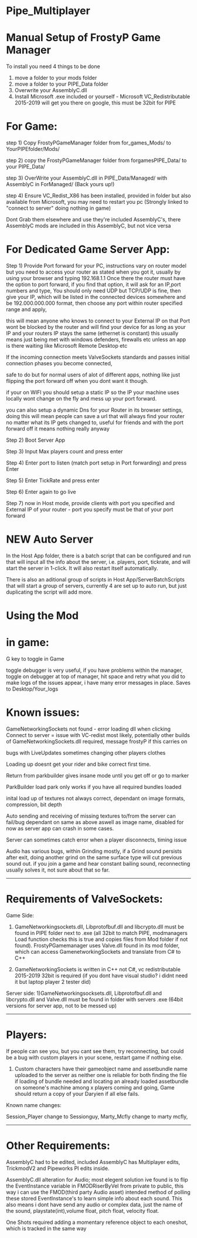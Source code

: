 # Pipe_Multiplayer

# Manual Setup of FrostyP Game Manager


To install you need 4 things to be done

1) move a folder to your mods folder
2) move a folder to your PIPE_Data folder
3) Overwrite your AssemblyC.dll
4) Install Microsoft .exe included or yourself - Microsoft VC_Redistributable 2015-2019 will get you there on google, this must be 32bit for PIPE






# For Game:

step 1) Copy FrostyPGameManager folder from for_games_Mods/  to   YourPIPEfolder/Mods/


step 2) copy the FrostyPGameManager folder from forgamesPIPE_Data/ to your PIPE_Data/ 


step 3) OverWrite your AssemblyC.dll in PIPE_Data/Managed/ with AssemblyC in ForManaged/   (Back yours up!)


step 4) Ensure VC_Redist_X86 has been installed, provided in folder but also available from Microsoft, you may need to restart you pc (Strongly linked to "connect to server" doing nothing in game)

 Dont Grab them elsewhere and use they're included AssemblyC's, there AssemblyC mods are included in this AssemblyC, but not vice versa







# For Dedicated Game Server App:





Step 1) Provide Port forward for your PC, instructions vary on router model but you need to access your router as stated when you got it, usually by using your browser and typing 192.168.1.1
Once there the router must have the option to port forward, if you find that option, it will ask for an IP,port numbers and type,
You should only need UDP but TCP/UDP is fine,
then give your IP, which will be listed in the connected devices somewhere and be 192.000.000.000 format,
then choose any port within router specified range and apply,

this will mean anyone who knows to connect to your External IP on that Port wont be blocked by the router and will find your device for as long as your IP and your routers IP stays the same (ethernet is constant)
this usually means just being met with windows defenders, firewalls etc unless an app is there waiting like Microsoft Remote Desktop etc

If the incoming connection meets ValveSockets standards and passes initial connection phases you become connected,

safe to do but for normal users of alot of different apps, nothing like just flipping the port forward off when you dont want it though.

if your on WIFI you should setup a static IP so the IP your machine uses locally wont change on the fly and mess up your port forward.

you can also setup a dynamic Dns for your Router in its browser settings, doing this will mean people can save a url that will always find your router no matter what its IP gets changed to, useful for friends and with
the port forward off it means nothing really anyway


Step 2) Boot Server App

Step 3) Input Max players count and press enter

Step 4) Enter port to listen (match port setup in Port forwarding) and press Enter

Step 5) Enter TickRate and press enter

Step 6) Enter again to go live

Step 7) now in Host mode, provide clients with port you specified and External IP of your router - port you specify must be that of your port forward

# NEW Auto Server
In the Host App folder, there is a batch script that can be configured and run that will input all the info about the server, i.e. players, port, tickrate, and will start the server in 1-click. It will also restart itself automatically.

There is also an aditional group of scripts in Host App/ServerBatchScripts that will start a group of servers, currently 4 are set up to auto run, but just duplicating the script will add more.

# Using the Mod

# in game:

G key to toggle in Game

toggle debugger is very useful, if you have problems within the manager, toggle on debugger at top of manager, hit space and retry what you did to make logs of the issues appear, i have many error messages in place.
Saves to Desktop/Your_logs





# Known issues:

GameNetworkingSockets not found - error loading dll when clicking Connect to server = issue with VC-redist most likely, 
potentially other builds of GameNetworkingSockets.dll required, message frostyP if this carries on

bugs with LiveUpdates sometimes changing other players clothes

Loading up doesnt get your rider and bike correct first time.

Return from parkbuilder gives insane mode until you get off or go to marker

ParkBuilder load park only works if you have all required bundles loaded

inital load up of textures not always correct, dependant on image formats, compression, bit depth

Auto sending and receiving of missing textures to/from the server can fail/bug dependant on same as above aswell as image name, disabled for now as server app can crash in some cases.

Server can sometimes catch error when a player disconnects, timing issue

Audio has various bugs, within Grinding mostly, if a Grind sound persists after exit, doing another grind on the same surface type will cut previous sound out.
if you join a game and hear constant bailing sound, reconnecting usually solves it, not sure about that so far.



----------------------------------------------------------------------------------------------------------------------------------------------------------------------------------------------




# Requirements of ValveSockets:

Game Side:
1) GameNetworkingsockets.dll, Libprotofbuf.dll and libcrypto.dll must be found in PIPE folder next to .exe (all 32bit to match PIPE, modmanagers Load function checks this 
is true and copies files from Mod folder if not found). FrostyPGamemanager uses Valve.dll found in its mod folder, which can access GamenetworkingSockets and translate from C# to C++

2) GameNetworkingSockets is written in C++ not C#, vc redistributable 2015-2019 32bit is required (if you dont have visual studio? i didnt need it but laptop player 2 tester did)


Server side:
1)GameNetworkingsocksets.dll, Libprotofbuf.dll and libcrypto.dll and Valve.dll must be found in folder with servers .exe (64bit versions for server app, not to be messed up)

------------------------------------------------------------------------------------------------------------------------------------------------------------------------------------------------

# Players:

If people can see you, but you cant see them, try reconnecting, but could be a bug with custom players in your scene, restart game if nothing else.


1) Custom characters have their gameobject name and assetbundle name uploaded to the server as neither one is reliable for both finding the file if loading of bundle needed and locating 
an already loaded assetbundle on someone's machine among x players coming and going, Game should return a copy of your Daryien if all else fails.

Known name changes:

Session_Player change to Sessionguy,
Marty_Mcfly change to marty mcfly,






-----------------------------------------------------------------------------------------------------------------------------------------------------------------------------------------------------

# Other Requirements:

AssemblyC had to be edited, included AssemblyC has Multiplayer edits, TrickmodV2 and Pipeworks PI edits inside.


AssemblyC.dll alteration for Audio; most elegent solution ive found is to flip the EventInstance variable in FMODRiserByVel from private to public, this way i can use the FMOD(third party Audio asset) 
intended method of polling these stored EventInstance's to learn simple info about each sound. This also means i dont have send any audio or complex data, just the name of the sound, playstate(int),volume float, pitch float, velocity float.

One Shots required adding a momentary reference object to each oneshot, which is tracked in the same way
